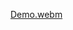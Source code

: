 [Demo.webm](https://user-images.githubusercontent.com/8663061/232174415-650a1615-fa01-42b8-8eaf-8dd8cd400ab9.webm)
